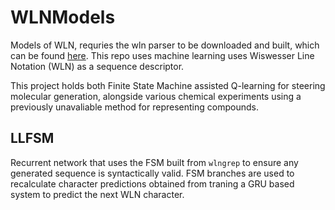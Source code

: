 # WLNModels
Models of WLN, requries the wln parser to be downloaded and built, which can be found [here](https://github.com/Mblakey/wiswesser). This repo uses machine learning
uses Wiswesser Line Notation (WLN) as a sequence descriptor. <br>

This project holds both Finite State Machine assisted Q-learning for steering molecular generation, alongside various chemical experiments using a previously 
unavaliable method for representing compounds. 

## LLFSM
Recurrent network that uses the FSM built from `wlngrep` to ensure any generated sequence is syntactically valid. FSM branches are used to recalculate character predictions
obtained from traning a GRU based system to predict the next WLN character. 

